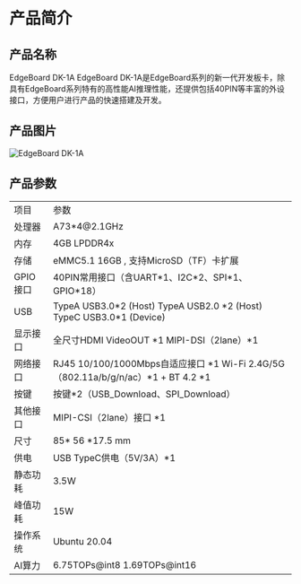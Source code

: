 # 产品简介

## 产品名称

EdgeBoard DK-1A
EdgeBoard DK-1A是EdgeBoard系列的新一代开发板卡，除具有EdgeBoard系列特有的高性能AI推理性能，还提供包括40PIN等丰富的外设接口，方便用户进行产品的快速搭建及开发。

## 产品图片

![EdgeBoard DK-1A](./images/EdgeBoard_DK-1A.jpg)

## 产品参数

<table>
    <tr>
        <td>项目</td>
        <td>参数</td>
    </tr>
    <tr>
        <td>处理器</td>
        <td>A73*4@2.1GHz</td>
    </tr>
    <tr>
        <td>内存</td>
        <td>4GB LPDDR4x</td>
    </tr>
    <tr>
        <td>存储</td>
        <td>eMMC5.1 16GB , 支持MicroSD（TF）卡扩展</td>
    </tr>
    <tr>
        <td>GPIO接口</td>
        <td>40PIN常用接口（含UART*1、I2C*2、SPI*1、GPIO*18）</td>
    </tr>
    <tr>
        <td>USB</td>
        <td>TypeA USB3.0*2 (Host)
        TypeA USB2.0 *2 (Host)
        TypeC USB3.0*1 (Device)
        </td>
    </tr>
    <tr>
        <td>显示接口</td>
        <td>全尺寸HDMI VideoOUT *1
        MIPI-DSI（2lane）*1
        </td>
    </tr>
    <tr>
        <td>网络接口</td>
        <td>RJ45 10/100/1000Mbps自适应接口 *1 Wi-Fi 2.4G/5G（802.11a/b/g/n/ac）*1 + BT 4.2 *1
        </td>
    </tr>
    <tr>
        <td>按键</td>
        <td>按键*2（USB_Download、SPI_Download）
        </td>
    </tr>
    <tr>
        <td>其他接口</td>
        <td>MIPI-CSI（2lane）接口 *1
        </td>
    </tr>
    <tr>
        <td>尺寸</td>
        <td>85* 56 *17.5 mm
        </td>
    </tr>
    <tr>
        <td>供电</td>
        <td>USB TypeC供电（5V/3A）*1
    </td>
    </tr>
    <tr>
        <td>静态功耗</td>
        <td>3.5W</td>
    </tr>
    <tr>
        <td>峰值功耗</td>
        <td>15W</td>
    </tr>
    <tr>
        <td>操作系统</td>
        <td>Ubuntu 20.04</td>
    </tr>
    <tr>
        <td>AI算力</td>
        <td>6.75TOPs@int8 1.69TOPs@int16</td>
    </tr>
</table>

